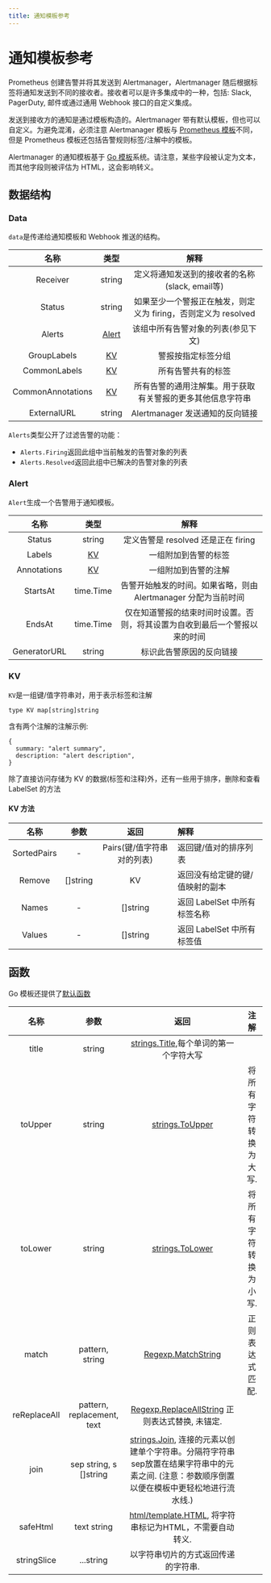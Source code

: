 ```yaml
---
title: 通知模板参考
---
```


# 通知模板参考

Prometheus 创建告警并将其发送到 Alertmanager，Alertmanager 随后根据标签将通知发送到不同的接收者。接收者可以是许多集成中的一种，包括: Slack, PagerDuty, 邮件或通过通用 Webhook 接口的自定义集成。

发送到接收方的通知是通过模板构造的。Alertmanager 带有默认模板，但也可以自定义。为避免混淆，必须注意 Alertmanager 模板与 [Prometheus 模板](../prometheus/configuration/template_reference.md)不同，但是 Prometheus 模板还包括告警规则标签/注解中的模板。

Alertmanager 的通知模板基于 [Go 模板](https://golang.org/pkg/text/template)系统。请注意，某些字段被认定为文本，而其他字段则被评估为 HTML，这会影响转义。

## 数据结构 <a id="data-structures"></a>

### Data <a id="data"></a>

`data`是传递给通知模板和 Webhook 推送的结构。

| 名称 | 类型 | 解释 |
| :---: | :---: | :---: |
| Receiver | string | 定义将通知发送到的接收者的名称\(slack, email等\) |
| Status | string | 如果至少一个警报正在触发，则定义为 firing，否则定义为 resolved |
| Alerts | [Alert](notifications.md#alert) | 该组中所有告警对象的列表\(参见下文\) |
| GroupLabels | [KV](notifications.md#kv) | 警报按指定标签分组 |
| CommonLabels | [KV](notifications.md#kv) | 所有告警共有的标签 |
| CommonAnnotations | [KV](notifications.md#kv) | 所有告警的通用注解集。用于获取有关警报的更多其他信息字符串 |
| ExternalURL | string | Alertmanager 发送通知的反向链接 |

`Alerts`类型公开了过滤告警的功能：

* `Alerts.Firing`返回此组中当前触发的告警对象的列表
* `Alerts.Resolved`返回此组中已解决的告警对象的列表

### Alert

`Alert`生成一个告警用于通知模板。

| 名称 | 类型 | 解释 |
| :---: | :---: | :---: |
| Status | string | 定义告警是 resolved 还是正在 firing |
| Labels | [KV](notifications.md#kv) | 一组附加到告警的标签 |
| Annotations | [KV](notifications.md#kv) | 一组附加到告警的注解 |
| StartsAt | time.Time | 告警开始触发的时间。如果省略，则由 Alertmanager 分配为当前时间 |
| EndsAt | time.Time | 仅在知道警报的结束时间时设置。否则，将其设置为自收到最后一个警报以来的时间 |
| GeneratorURL | string | 标识此告警原因的反向链接 |

### KV

`KV`是一组键/值字符串对，用于表示标签和注解

```text
type KV map[string]string
```

含有两个注解的注解示例:

```text
{
  summary: "alert summary",
  description: "alert description",
}
```

除了直接访问存储为 KV 的数据\(标签和注释\)外，还有一些用于排序，删除和查看 LabelSet 的方法

#### KV 方法 <a id="kv-methods"></a>

| 名称 | 参数 | 返回 | 解释 |
| :---: | :---: | :---: | :--- |
| SortedPairs | - | Pairs\(键/值字符串对的列表\) | 返回键/值对的排序列表 |
| Remove | \[\]string | KV | 返回没有给定键的键/值映射的副本 |
| Names | - | \[\]string | 返回 LabelSet 中所有标签名称 |
| Values | - | \[\]string | 返回 LabelSet 中所有标签值 |

## 函数 <a id="functions"></a>

Go 模板还提供了[默认函数](https://golang.org/pkg/text/template/#hdr-Functions)

| 名称 | 参数 | 返回 | 注解 |
| :---: | :---: | :---: | :---: |
| title | string | [strings.Title](http://golang.org/pkg/strings/#Title),每个单词的第一个字符大写 |  |
| toUpper | string | [strings.ToUpper](http://golang.org/pkg/strings/#ToUpper) | 将所有字符转换为大写. |
| toLower | string | [strings.ToLower](http://golang.org/pkg/strings/#ToLower) | 将所有字符转换为小写. |
| match | pattern, string | [Regexp.MatchString](https://golang.org/pkg/regexp/#MatchString) | 正则表达式匹配. |
| reReplaceAll | pattern, replacement, text | [Regexp.ReplaceAllString](http://golang.org/pkg/regexp/#Regexp.ReplaceAllString) 正则表达式替换, 未锚定. |  |
| join | sep string, s \[\]string | [strings.Join](http://golang.org/pkg/strings/#Join), 连接的元素以创建单个字符串。分隔符字符串sep放置在结果字符串中的元素之间. \(注意：参数顺序倒置以便在模板中更轻松地进行流水线.\) |  |
| safeHtml | text string | [html/template.HTML](https://golang.org/pkg/html/template/#HTML), 将字符串标记为HTML，不需要自动转义. |  |
| stringSlice | ...string | 以字符串切片的方式返回传递的字符串. |  |

